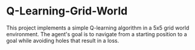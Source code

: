 # Q-Learning-Grid-World
This project implements a simple Q-learning algorithm in a 5x5 grid world environment. The agent's goal is to navigate from a starting position to a goal while avoiding holes that result in a loss.
